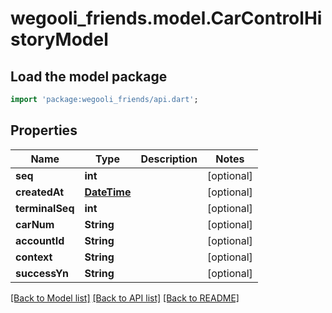 # wegooli_friends.model.CarControlHistoryModel

## Load the model package

```dart
import 'package:wegooli_friends/api.dart';
```

## Properties

| Name            | Type                           | Description | Notes      |
| --------------- | ------------------------------ | ----------- | ---------- |
| **seq**         | **int**                        |             | [optional] |
| **createdAt**   | [**DateTime**](../DateTime.md) |             | [optional] |
| **terminalSeq** | **int**                        |             | [optional] |
| **carNum**      | **String**                     |             | [optional] |
| **accountId**   | **String**                     |             | [optional] |
| **context**     | **String**                     |             | [optional] |
| **successYn**   | **String**                     |             | [optional] |

[[Back to Model list]](../../README.md#documentation-for-models)
[[Back to API list]](../../README.md#documentation-for-api-endpoints)
[[Back to README]](../../README.md)
